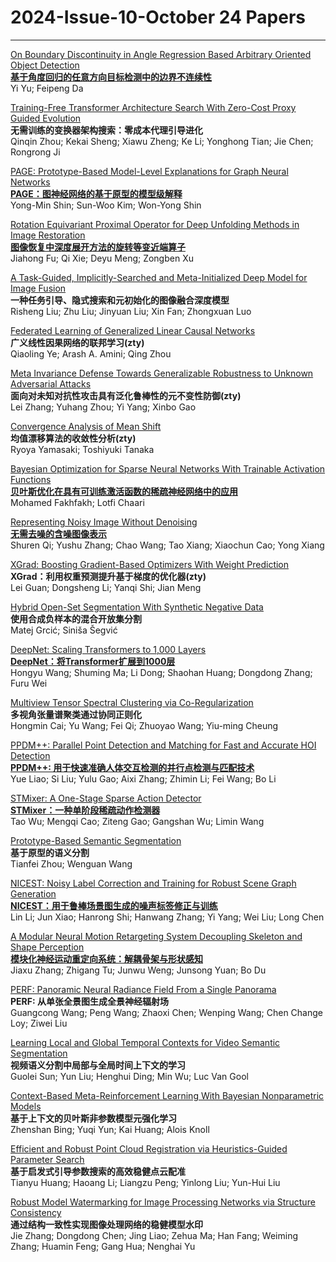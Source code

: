 # 2024-Issue-10-October 24 Papers


------



[On Boundary Discontinuity in Angle Regression Based Arbitrary Oriented Object Detection](https://ieeexplore.ieee.org/document/10475581/)  
**[基于角度回归的任意方向目标检测中的边界不连续性](https://mp.weixin.qq.com/s/Ru0axZpRVuNQEe-EM3DaYQ)**  
Yi Yu; Feipeng Da  

[Training-Free Transformer Architecture Search With Zero-Cost Proxy Guided Evolution](https://ieeexplore.ieee.org/document/10475573/)  
**无需训练的变换器架构搜索：零成本代理引导进化**  
Qinqin Zhou; Kekai Sheng; Xiawu Zheng; Ke Li; Yonghong Tian; Jie Chen; Rongrong Ji  

[PAGE: Prototype-Based Model-Level Explanations for Graph Neural Networks](https://ieeexplore.ieee.org/document/10475563/)  
**[PAGE：图神经网络的基于原型的模型级解释](https://mp.weixin.qq.com/s/PX_96lfHn4isiMYG98ACbQ)**  
Yong-Min Shin; Sun-Woo Kim; Won-Yong Shin  

[Rotation Equivariant Proximal Operator for Deep Unfolding Methods in Image Restoration](https://ieeexplore.ieee.org/document/10487002/)  
**[图像恢复中深度展开方法的旋转等变近端算子](https://mp.weixin.qq.com/s/qZ-Q-VJsn4kJPc44jVtUTg)**  
Jiahong Fu; Qi Xie; Deyu Meng; Zongben Xu  

[A Task-Guided, Implicitly-Searched and Meta-Initialized Deep Model for Image Fusion](https://ieeexplore.ieee.org/document/10480582/)  
**一种任务引导、隐式搜索和元初始化的图像融合深度模型**  
Risheng Liu; Zhu Liu; Jinyuan Liu; Xin Fan; Zhongxuan Luo  

[Federated Learning of Generalized Linear Causal Networks](https://ieeexplore.ieee.org/document/10480288/)  
**广义线性因果网络的联邦学习(zty)**  
Qiaoling Ye; Arash A. Amini; Qing Zhou  

[Meta Invariance Defense Towards Generalizable Robustness to Unknown Adversarial Attacks](https://ieeexplore.ieee.org/document/10494561/)  
**面向对未知对抗性攻击具有泛化鲁棒性的元不变性防御(zty)**  
Lei Zhang; Yuhang Zhou; Yi Yang; Xinbo Gao  

[Convergence Analysis of Mean Shift](https://ieeexplore.ieee.org/document/10494563/)  
**均值漂移算法的收敛性分析(zty)**  
Ryoya Yamasaki; Toshiyuki Tanaka  

[Bayesian Optimization for Sparse Neural Networks With Trainable Activation Functions](https://ieeexplore.ieee.org/document/10496211/)  
**[贝叶斯优化在具有可训练激活函数的稀疏神经网络中的应用](https://mp.weixin.qq.com/s/0EnSZju2yADJoo-J63uOgw)**  
Mohamed Fakhfakh; Lotfi Chaari  

[Representing Noisy Image Without Denoising](https://ieeexplore.ieee.org/document/10496213/)  
**[无需去噪的含噪图像表示](https://mp.weixin.qq.com/s/MQzOW31WH1twtEnewM8NcQ)**  
Shuren Qi; Yushu Zhang; Chao Wang; Tao Xiang; Xiaochun Cao; Yong Xiang  

[XGrad: Boosting Gradient-Based Optimizers With Weight Prediction](https://ieeexplore.ieee.org/document/10496892/)  
**XGrad：利用权重预测提升基于梯度的优化器(zty)**  
Lei Guan; Dongsheng Li; Yanqi Shi; Jian Meng  

[Hybrid Open-Set Segmentation With Synthetic Negative Data](https://ieeexplore.ieee.org/document/10496197/)  
**使用合成负样本的混合开放集分割**  
Matej Grcić; Siniša Šegvić

[DeepNet: Scaling Transformers to 1,000 Layers](https://ieeexplore.ieee.org/document/10496231/)  
**[DeepNet：将Transformer扩展到1000层](https://mp.weixin.qq.com/s/J0bx0K0gT2Pta8Jkg4PY2w)**  
Hongyu Wang; Shuming Ma; Li Dong; Shaohan Huang; Dongdong Zhang; Furu Wei  

[Multiview Tensor Spectral Clustering via Co-Regularization](https://ieeexplore.ieee.org/document/10495145/)  
**多视角张量谱聚类通过协同正则化**   
Hongmin Cai; Yu Wang; Fei Qi; Zhuoyao Wang; Yiu-ming Cheung  

[PPDM++: Parallel Point Detection and Matching for Fast and Accurate HOI Detection](https://ieeexplore.ieee.org/document/10496247/)  
**[PPDM++: 用于快速准确人体交互检测的并行点检测与匹配技术](https://mp.weixin.qq.com/s/huToikFWf2sQ5g8XtoyenQ)**  
Yue Liao; Si Liu; Yulu Gao; Aixi Zhang; Zhimin Li; Fei Wang; Bo Li  

[STMixer: A One-Stage Sparse Action Detector](https://ieeexplore.ieee.org/document/10496238/)  
**[STMixer：一种单阶段稀疏动作检测器](https://mp.weixin.qq.com/s/bb4-lNkUWhWdS3Qi00sj2w)**  
Tao Wu; Mengqi Cao; Ziteng Gao; Gangshan Wu; Limin Wang  

[Prototype-Based Semantic Segmentation](https://ieeexplore.ieee.org/document/10496237/)  
**基于原型的语义分割**   
Tianfei Zhou; Wenguan Wang  

[NICEST: Noisy Label Correction and Training for Robust Scene Graph Generation](https://ieeexplore.ieee.org/document/10496249/)  
**[NICEST：用于鲁棒场景图生成的噪声标签修正与训练](https://mp.weixin.qq.com/s/WloTlpGes0iDxcPWcPbxSw)**   
Lin Li; Jun Xiao; Hanrong Shi; Hanwang Zhang; Yi Yang; Wei Liu; Long Chen  


[A Modular Neural Motion Retargeting System Decoupling Skeleton and Shape Perception](https://ieeexplore.ieee.org/document/10495176/)  
**[模块化神经运动重定向系统：解耦骨架与形状感知](https://mp.weixin.qq.com/s/5bdOb3lW9LgZja6Rm0ewSA)**  
Jiaxu Zhang; Zhigang Tu; Junwu Weng; Junsong Yuan; Bo Du  

[PERF: Panoramic Neural Radiance Field From a Single Panorama](https://ieeexplore.ieee.org/document/10496207/)  
**PERF: 从单张全景图生成全景神经辐射场**   
Guangcong Wang; Peng Wang; Zhaoxi Chen; Wenping Wang; Chen Change Loy; Ziwei Liu 

[Learning Local and Global Temporal Contexts for Video Semantic Segmentation](https://ieeexplore.ieee.org/document/10496250/)  
**视频语义分割中局部与全局时间上下文的学习**  
Guolei Sun; Yun Liu; Henghui Ding; Min Wu; Luc Van Gool  

[Context-Based Meta-Reinforcement Learning With Bayesian Nonparametric Models](https://ieeexplore.ieee.org/document/10495171/)  
**基于上下文的贝叶斯非参数模型元强化学习**  
Zhenshan Bing; Yuqi Yun; Kai Huang; Alois Knoll  

[Efficient and Robust Point Cloud Registration via Heuristics-Guided Parameter Search](https://ieeexplore.ieee.org/document/10496861/)  
**基于启发式引导参数搜索的高效稳健点云配准**  
Tianyu Huang; Haoang Li; Liangzu Peng; Yinlong Liu; Yun-Hui Liu  

[Robust Model Watermarking for Image Processing Networks via Structure Consistency](https://ieeexplore.ieee.org/document/10478663/)  
**通过结构一致性实现图像处理网络的稳健模型水印**  
Jie Zhang; Dongdong Chen; Jing Liao; Zehua Ma; Han Fang; Weiming Zhang; Huamin Feng; Gang Hua; Nenghai Yu  
